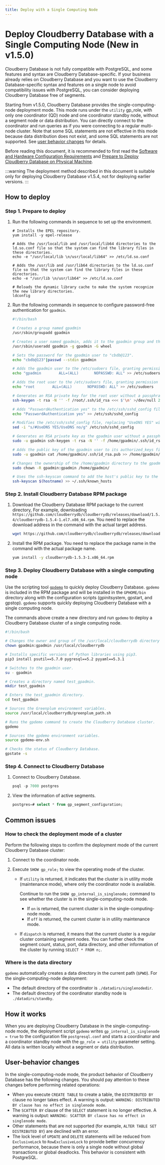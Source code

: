 ```yaml
---
title: Deploy with a Single Computing Node
---
```


# Deploy Cloudberry Database with a Single Computing Node (New in v1.5.0)

Cloudberry Database is not fully compatible with PostgreSQL, and some features and syntax are Cloudberry Database-specific. If your business already relies on Cloudberry Database and you want to use the Cloudberry Database-specific syntax and features on a single node to avoid compatibility issues with PostgreSQL, you can consider deploying Cloudberry Database free of segments.

Starting from v1.5.0, Cloudberry Database provides the single-computing-node deployment mode. This mode runs under the `utility` gp_role, with only one coordinator (QD) node and one coordinator standby node, without a segment node or data distribution. You can directly connect to the coordinator and run queries as if you were connecting to a regular multi-node cluster. Note that some SQL statements are not effective in this mode because data distribution does not exist, and some SQL statements are not supported. See [user behavior changes](#user-behavior-changes) for details.

Before reading this document, it is recommended to first read the [Software and Hardware Configuration Requirements](/docs/cbdb-op-software-hardware.md) and [Prepare to Deploy Cloudberry Database on Physical Machine](/docs/cbdb-op-prepare-to-deploy.md).

:::warning
The deployment method described in this document is suitable only for deploying Cloudberry Database v1.5.4, not for deploying earlier versions.
:::

## How to deploy

### Step 1. Prepare to deploy

1. Run the following commands in sequence to set up the environment.

    ```shell
    # Installs the EPEL repository.
    yum install -y epel-release

    # Adds the /usr/local/lib and /usr/local/lib64 directories to the ld.so.conf file so that the system can find the library files in these directories.
    echo -e "/usr/local/lib \n/usr/local/lib64" >> /etc/ld.so.conf

    # Adds the /usr/lib and /usr/lib64 directories to the ld.so.conf file so that the system can find the library files in these directories.
    echo -e "/usr/lib \n/usr/lib64" >> /etc/ld.so.conf

    # Reloads the dynamic library cache to make the system recognize the new library directories.
    ldconfig
    ```

2. Run the following commands in sequence to configure password-free authentication for `gpadmin`.

    ```bash
    #!/bin/bash

    # Creates a group named gpadmin
    /usr/sbin/groupadd gpadmin

    # Creates a user named gpadmin, adds it to the gpadmin group and the wheel group.
    /usr/sbin/useradd gpadmin -g gpadmin -G wheel

    # Sets the password for the gpadmin user to "cbdb@123".
    echo "cbdb@123"|passwd --stdin gpadmin

    # Adds the gpadmin user to the /etc/sudoers file, granting permission to run all commands without a password.
    echo "gpadmin        ALL=(ALL)       NOPASSWD: ALL" >> /etc/sudoers

    # Adds the root user to the /etc/sudoers file, granting permission to run all commands without a password.
    echo "root        ALL=(ALL)       NOPASSWD: ALL" >> /etc/sudoers

    # Generates an RSA private key for the root user without a passphrase, and redirects the output to a null device.
    ssh-keygen -t rsa -N '' -f /root/.ssh/id_rsa <<< $'\n' >/dev/null 2>&1

    # Adds "PasswordAuthentication yes" to the /etc/ssh/sshd_config file to allow password login.
    echo "PasswordAuthentication yes" >> /etc/ssh/sshd_config

    # Modifies the /etc/ssh/sshd_config file, replacing "UseDNS YES" with "UseDNS no" to disable DNS queries.
    sed -i "s/#UseDNS YES/UseDNS no/g" /etc/ssh/sshd_config

    # Generates an RSA private key as the gpadmin user without a passphrase, and redirects the output to a null device.
    sudo -u gpadmin ssh-keygen -t rsa -N '' -f /home/gpadmin/.ssh/id_rsa <<< $'\n' >/dev/null 2>&1

    # Adds the public key of the gpadmin user to its authorized_keys file as the gpadmin user.
    sudo -u gpadmin cat /home/gpadmin/.ssh/id_rsa.pub >> /home/gpadmin/.ssh/authorized_keys

    # Changes the ownership of the /home/gpadmin directory to the gpadmin user.
    sudo chown -R gpadmin:gpadmin /home/gpadmin/

    # Uses the ssh-keyscan command to add the host's public key to the current user's known_hosts file.
    ssh-keyscan $(hostname) >> ~/.ssh/known_hosts
    ```

### Step 2. Install Cloudberry Database RPM package

1. Download the Cloudberry Database RPM package to the current directory, For example, downloading `https://github.com/cloudberrydb/cloudberrydb/releases/download/1.5.4/cloudberrydb-1.5.4-1.el7.x86_64.rpm`. You need to replace the download address in the command with the actual target address.

    ```bash
    wget https://github.com/cloudberrydb/cloudberrydb/releases/download/1.5.4/cloudberrydb-1.5.4-1.el7.x86_64.rpm
    ```

2. Install the RPM package. You need to replace the package name in the command with the actual package name.

    ```bash
    yum install -y cloudberrydb-1.5.3-1.x86_64.rpm
    ```

### Step 3. Deploy Cloudberry Database with a single computing node

Use the scripting tool [`gpdemo`](/docs/sys-utilities/db-util-gpdemo.md) to quickly deploy Cloudberry Database. `gpdemo` is included in the RPM package and will be installed in the `GPHOME/bin` directory along with the configuration scripts (gpinitsystem, gpstart, and gpstop). `gpdemo` supports quickly deploying Cloudberry Database with a single computing node.

The commands above create a new directory and run `gpdemo` to deploy a Cloudberry Database cluster of a single computing node.

```bash
#!/bin/bash

# Changes the owner and group of the /usr/local/cloudberrydb directory to gpadmin.
chown gpadmin:gpadmin /usr/local/cloudberrydb

# Installs specific versions of Python libraries using pip3.
pip3 install psutil==5.7.0 pygresql==5.2 pyyaml==5.3.1

# Switches to the gpadmin user.
su - gpadmin

# Creates a directory named test_gpadmin.
mkdir test_gpadmin

# Enters the test_gpadmin directory.
cd test_gpadmin

# Sources the Greenplum environment variables.
source /usr/local/cloudberrydb/greenplum_path.sh

# Runs the gpdemo command to create the Cloudberry Database cluster.
gpdemo

# Sources the gpdemo environment variables.
source gpdemo-env.sh

# Checks the status of Cloudberry Database.
gpstate -s
```

### Step 4. Connect to Cloudberry Database

1. Connect to Cloudberry Database.

    ```sql
    psql -p 7000 postgres
    ```

2. View the information of active segments.

    ```sql
    postgres=# select * from gp_segment_configuration;
    ```

## Common issues

### How to check the deployment mode of a cluster

Perform the following steps to confirm the deployment mode of the current Cloudberry Database cluster:

1. Connect to the coordinator node.
2. Execute `SHOW gp_role;` to view the operating mode of the cluster.

    - If `utility` is returned, it indicates that the cluster is in utility mode (maintenance mode), where only the coordinator node is available.

        Continue to run the `SHOW gp_internal_is_singlenode;` command to see whether the cluster is in the single-computing-node mode.

        - If `on` is returned, the current cluster is in the single-computing-node mode.
        - If `off` is returned, the current cluster is in utility maintenance mode.

    - If `dispatch` is returned, it means that the current cluster is a regular cluster containing segment nodes. You can further check the segment count, status, port, data directory, and other information of the cluster by running `SELECT * FROM n;`.

### Where is the data directory

`gpdemo` automatically creates a data directory in the current path (`$PWD`). For the single-computing-node deployment:

- The default directory of the coordinator is `./datadirs/singlenodedir`.
- The default directory of the coordinator standby node is `./datadirs/standby`.

## How it works

When you are deploying Cloudberry Database in the single-computing-node mode, the deployment script `gpdemo` writes `gp_internal_is_singlenode = true` to the configuration file `postgresql.conf` and starts a coordinator and a coordinator standby node with the `gp_role = utility` parameter setting. All data is written locally without a segment or data distribution.

## User-behavior changes

In the single-computing-node mode, the product behavior of Cloudberry Database has the following changes. You should pay attention to these changes before performing related operations:

- When you execute `CREATE TABLE` to create a table, the `DISTRIBUTED BY` clause no longer takes effect. A warning is output: `WARNING: DISTRIBUTED BY clause has no effect in singlenode mode`.
- The `SCATTER BY` clause of the `SELECT` statement is no longer effective. A warning is output: `WARNING: SCATTER BY clause has no effect in singlenode mode`.
- Other statements that are not supported (for example, `ALTER TABLE SET DISTRIBUTED BY`) are declined with an error.
- The lock level of `UPDATE` and  `DELETE` statements will be reduced from  `ExclusiveLock` to  `RowExclusiveLock` to provide better concurrency performance, because there is only a single node without global transactions or global deadlocks. This behavior is consistent with PostgreSQL.
